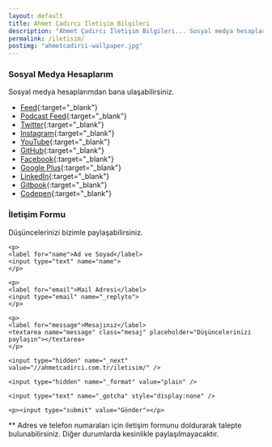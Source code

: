 ```yaml
---
layout: default
title: Ahmet Çadırcı İletişim Bilgileri
description: "Ahmet Çadırcı İletişim Bilgileri... Sosyal medya hesapları ve iletişim formu üzerinden ulaşabilirsiniz."
permalink: /iletisim/
postimg: "ahmetcadirci-wallpaper.jpg"
---
```


### Sosyal Medya Hesaplarım

Sosyal medya hesaplarımdan bana ulaşabilirsiniz.

- [Feed](https://ahmetcadirci.com.tr/rss){:target="_blank"}
- [Podcast Feed](https://ahmetcadirci.com.tr/podcast){:target="_blank"}
- [Twitter](https://ahmetcadirci.com.tr/twitter){:target="_blank"}
- [Instagram](https://ahmetcadirci.com.tr/instagram){:target="_blank"}
- [YouTube](https://ahmetcadirci.com.tr/youtube){:target="_blank"}
- [GitHub](https://ahmetcadirci.com.tr/github){:target="_blank"}
- [Facebook](https://ahmetcadirci.com.tr/facebook){:target="_blank"}
- [Google Plus](https://ahmetcadirci.com.tr/googleplus){:target="_blank"}
- [LinkedIn](https://ahmetcadirci.com.tr/linkedin){:target="_blank"}
- [Gitbook](https://www.gitbook.com/@ahmetcadirci25){:target="_blank"}
- [Codepen](https://codepen.io/ahmetcadirci25){:target="_blank"}

### İletişim Formu

Düşüncelerinizi bizimle paylaşabilirsiniz.


<form action="https://formspree.io/ahmetcadirci25@gmail.com"
      method="POST">

    <p>
    <label for="name">Ad ve Soyad</label>
    <input type="text" name="name">
    </p>

    <p>
    <label for="email">Mail Adresi</label>
    <input type="email" name="_replyto">
    </p>

    <p>
    <label for="message">Mesajınız</label>
    <textarea name="message" class="mesaj" placeholder="Düşüncelerinizi paylaşın"></textarea>
    </p>

    <input type="hidden" name="_next" value="//ahmetcadirci.com.tr/iletisim/" />

    <input type="hidden" name="_format" value="plain" />

    <input type="text" name="_gotcha" style="display:none" />

    <p><input type="submit" value="Gönder"></p>
</form>



<!--<iframe src="https://docs.google.com/forms/d/e/1FAIpQLSemwowSc38Ycr5u4ob9_5ggz00frKgGi4fKSksBy-qUvIa4rg/viewform?embedded=true" width="100%" height="1100" frameborder="0" marginheight="0" marginwidth="0">Yükleniyor...</iframe>-->

** Adres ve telefon numaraları için iletişim formunu doldurarak talepte bulunabilirsiniz. Diğer durumlarda kesinlikle paylaşılmayacaktır. 
